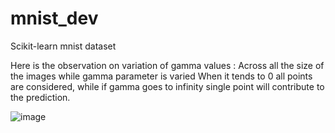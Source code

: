 # mnist_dev
Scikit-learn mnist dataset

Here is the observation on variation of gamma values : Across all the size of the images while gamma parameter is varied When it tends to 0 all points are considered, while if gamma goes to infinity single point will contribute to the prediction.

![image](https://user-images.githubusercontent.com/78500544/132898137-2189e059-20fa-48f8-bb0c-1f93cda740fa.png)

